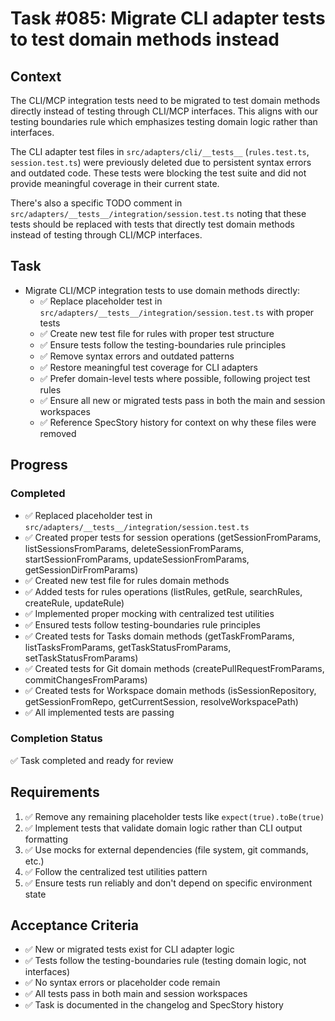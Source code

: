 # Task #085: Migrate CLI adapter tests to test domain methods instead

## Context

The CLI/MCP integration tests need to be migrated to test domain methods directly instead of testing through CLI/MCP interfaces. This aligns with our testing boundaries rule which emphasizes testing domain logic rather than interfaces.

The CLI adapter test files in `src/adapters/cli/__tests__` (`rules.test.ts`, `session.test.ts`) were previously deleted due to persistent syntax errors and outdated code. These tests were blocking the test suite and did not provide meaningful coverage in their current state.

There's also a specific TODO comment in `src/adapters/__tests__/integration/session.test.ts` noting that these tests should be replaced with tests that directly test domain methods instead of testing through CLI/MCP interfaces.

## Task

- Migrate CLI/MCP integration tests to use domain methods directly:
  - ✅ Replace placeholder test in `src/adapters/__tests__/integration/session.test.ts` with proper tests
  - ✅ Create new test file for rules with proper test structure
  - ✅ Ensure tests follow the testing-boundaries rule principles
  - ✅ Remove syntax errors and outdated patterns
  - ✅ Restore meaningful test coverage for CLI adapters
  - ✅ Prefer domain-level tests where possible, following project test rules
  - ✅ Ensure all new or migrated tests pass in both the main and session workspaces
  - ✅ Reference SpecStory history for context on why these files were removed

## Progress

### Completed
- ✅ Replaced placeholder test in `src/adapters/__tests__/integration/session.test.ts`
- ✅ Created proper tests for session operations (getSessionFromParams, listSessionsFromParams, deleteSessionFromParams, startSessionFromParams, updateSessionFromParams, getSessionDirFromParams)
- ✅ Created new test file for rules domain methods
- ✅ Added tests for rules operations (listRules, getRule, searchRules, createRule, updateRule)
- ✅ Implemented proper mocking with centralized test utilities
- ✅ Ensured tests follow testing-boundaries rule principles
- ✅ Created tests for Tasks domain methods (getTaskFromParams, listTasksFromParams, getTaskStatusFromParams, setTaskStatusFromParams)
- ✅ Created tests for Git domain methods (createPullRequestFromParams, commitChangesFromParams)
- ✅ Created tests for Workspace domain methods (isSessionRepository, getSessionFromRepo, getCurrentSession, resolveWorkspacePath)
- ✅ All implemented tests are passing

### Completion Status
✅ Task completed and ready for review

## Requirements

1. ✅ Remove any remaining placeholder tests like `expect(true).toBe(true)`
2. ✅ Implement tests that validate domain logic rather than CLI output formatting
3. ✅ Use mocks for external dependencies (file system, git commands, etc.)
4. ✅ Follow the centralized test utilities pattern
5. ✅ Ensure tests run reliably and don't depend on specific environment state

## Acceptance Criteria

- ✅ New or migrated tests exist for CLI adapter logic
- ✅ Tests follow the testing-boundaries rule (testing domain logic, not interfaces)
- ✅ No syntax errors or placeholder code remain
- ✅ All tests pass in both main and session workspaces
- ✅ Task is documented in the changelog and SpecStory history
